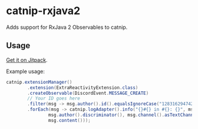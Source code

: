 # catnip-rxjava2

Adds support for RxJava 2 Observables to catnip.

## Usage

[Get it on Jitpack](https://jitpack.io/#queer/catnip-rxjava2).

Example usage:
```Java
catnip.extensionManager()
        .extension(ExtraReactivityExtension.class)
        .createObservable(DiscordEvent.MESSAGE_CREATE)
        // Your ID goes here
        .filter(msg -> msg.author().id().equalsIgnoreCase("128316294742147072"))
        .forEach(msg -> catnip.logAdapter().info("{}#{} in #{}: {}", msg.author().username(),
                msg.author().discriminator(), msg.channel().asTextChannel().name(),
                msg.content()));
```